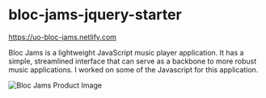 # bloc-jams-jquery-starter

https://uo-bloc-jams.netlify.com

Bloc Jams is a lightweight JavaScript music player application. It has a simple, streamlined interface that can serve as a backbone to more robust music applications. I worked on some of the Javascript for this application. 

![Bloc Jams Product Image](https://raw.githubusercontent.com/uxdesignuo/bloc-jams-jquery/master/Screen%20Shot%202019-09-05%20at%202.02.38%20PM.png)
